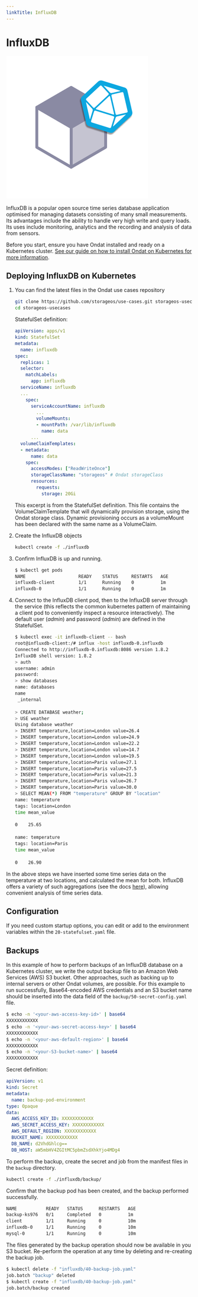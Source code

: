 ```yaml
---
linkTitle: InfluxDB
---
```


# InfluxDB

![influxdblogo](/images/docs/explore/influxdb.png)

InfluxDB is a popular open source time series database application optimised
for managing datasets consisting of many small measurements. Its advantages
include the ability to handle very high write and query loads. Its uses include monitoring, analytics and the recording and analysis of data from sensors.

Before you start, ensure you have Ondat installed and ready on a Kubernetes cluster. [See our guide on how to install Ondat on Kubernetes for more information](/docs/install/kubernetes).

## Deploying InfluxDB on Kubernetes

1. You can find the latest files in the Ondat use cases repository
   ```bash
   git clone https://github.com/storageos/use-cases.git storageos-usecases
   cd storageos-usecases
   ```

   StatefulSet definition:

   ```yaml
   apiVersion: apps/v1
   kind: StatefulSet
   metadata:
     name: influxdb
   spec:
     replicas: 1
     selector:
       matchLabels:
         app: influxdb
     serviceName: influxdb
     ...
       spec:
         serviceAccountName: influxdb
           ...
           volumeMounts:
           - mountPath: /var/lib/influxdb
             name: data
         ...
     volumeClaimTemplates:
     - metadata:
         name: data
       spec:
         accessModes: ["ReadWriteOnce"]
         storageClassName: "storageos" # Ondat storageClass
         resources:
           requests:
             storage: 20Gi
   ```
   This excerpt is from the StatefulSet definition. This file contains the
   VolumeClaimTemplate that will dynamically provision storage, using the
   Ondat storage class. Dynamic provisioning occurs as a volumeMount has
   been declared with the same name as a VolumeClaim.

1. Create the InfluxDB objects

   ```bash
   kubectl create -f ./influxdb
   ```

2. Confirm InfluxDB is up and running.

   ```bash
   $ kubectl get pods
   NAME                    READY    STATUS     RESTARTS   AGE
   influxdb-client         1/1      Running    0          1m
   influxdb-0              1/1      Running    0          1m
   ```

3. Connect to the InfluxDB client pod, then to the InfluxDB server
   through the service (this reflects the common kubernetes pattern of
   maintaining a client pod to conveniently inspect a resource interactively).
   The default user (<em>admin</em>) and password (<em>admin</em>) are defined
   in the StatefulSet.

   ```bash
   $ kubectl exec -it influxdb-client -- bash
   root@influxdb-client:/# influx -host influxdb-0.influxdb
   Connected to http://influxdb-0.influxdb:8086 version 1.8.2
   InfluxDB shell version: 1.8.2
   > auth
   username: admin
   password: 
   > show databases
   name: databases
   name
    _internal

   > CREATE DATABASE weather;
   > USE weather
   Using database weather
   > INSERT temperature,location=London value=26.4
   > INSERT temperature,location=London value=24.9
   > INSERT temperature,location=London value=22.2
   > INSERT temperature,location=London value=14.7
   > INSERT temperature,location=London value=19.5
   > INSERT temperature,location=Paris value=27.1
   > INSERT temperature,location=Paris value=27.5
   > INSERT temperature,location=Paris value=21.3
   > INSERT temperature,location=Paris value=26.7
   > INSERT temperature,location=Paris value=30.0
   > SELECT MEAN(*) FROM "temperature" GROUP BY "location"
   name: temperature
   tags: location=London
   time mean_value

   0    25.65

   name: temperature
   tags: location=Paris
   time mean_value

   0    26.90
   ```

In the above steps we have inserted some time series data on the temperature
at two locations, and calculated the mean for both. InfluxDB offers a variety
of such aggregations (see the docs
[here](https://docs.influxdata.com/influxdb/v1.8/query_language/)), allowing
convenient analysis of time series data.

## Configuration

If you need custom startup options, you can edit or add to the environment
variables within the `20-statefulset.yaml` file.

## Backups

In this example of how to perform backups of an InfluxDB database on a
Kubernetes cluster, we write the output backup file
to an Amazon Web Services (AWS) S3 bucket. Other approaches, such as backing
up to internal servers or other Ondat volumes, are possible. For this
example to run successfully, Base64-encoded AWS credentials and an S3 bucket
name should be inserted into the data field of the
`backup/50-secret-config.yaml` file. 

```bash
$ echo -n '<your-aws-access-key-id>' | base64
XXXXXXXXXXXX
$ echo -n '<your-aws-secret-access-key>' | base64
XXXXXXXXXXXX
$ echo -n '<your-aws-default-region>' | base64
XXXXXXXXXXXX
$ echo -n '<your-S3-bucket-name>' | base64
XXXXXXXXXXXX
```

Secret definition:

```yaml
apiVersion: v1
kind: Secret
metadata:
  name: backup-pod-environment
type: Opaque
data:
  AWS_ACCESS_KEY_ID: XXXXXXXXXXXX
  AWS_SECRET_ACCESS_KEY: XXXXXXXXXXXX
  AWS_DEFAULT_REGION: XXXXXXXXXXXX
  BUCKET_NAME: XXXXXXXXXXXX
  DB_NAME: d2VhdGhlcg==
  DB_HOST: aW5mbHV4ZGItMC5pbmZsdXhkYjo4MDg4
```

To perform the backup, create the secret and job from the manifest files
in the `backup` directory.

```bash
kubectl create -f ./influxdb/backup/
```

Confirm that the backup pod has been created, and the backup performed successfully.

```bash
NAME           READY   STATUS      RESTARTS   AGE
backup-ks976   0/1     Completed   0          1m
client         1/1     Running     0          10m
influxdb-0     1/1     Running     0          10m
mysql-0        1/1     Running     0          10m
```

The files generated by the backup operation should now be available in you S3
bucket. Re-perform the operation at any time by deleting and re-creating
the backup job.

```bash
$ kubectl delete -f "influxdb/40-backup-job.yaml"
job.batch "backup" deleted
$ kubectl create -f "influxdb/40-backup-job.yaml"
job.batch/backup created
```
